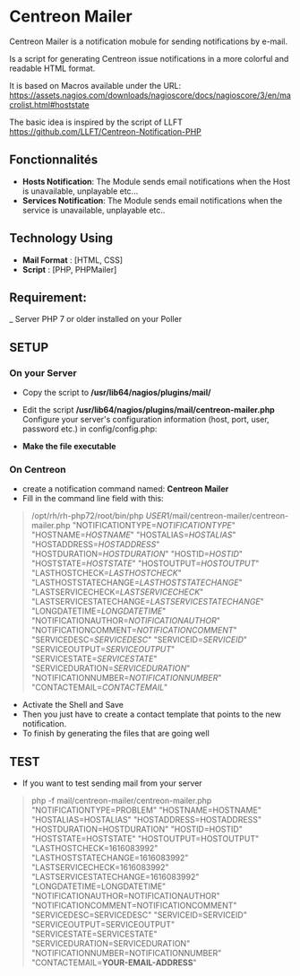 # Centreon Mailer

Centreon Mailer is a notification mobule for sending notifications by e-mail.

Is a script for generating Centreon issue notifications in a more colorful and readable HTML format.

It is based on Macros available under the URL: https://assets.nagios.com/downloads/nagioscore/docs/nagioscore/3/en/macrolist.html#hoststate

The basic idea is inspired by the script of LLFT https://github.com/LLFT/Centreon-Notification-PHP

## Fonctionnalités

- **Hosts Notification**: The Module sends email notifications when the Host is unavailable, unplayable etc...
- **Services Notification**: The Module sends email notifications when the service is unavailable, unplayable etc..

## Technology Using

- **Mail Format** : [HTML, CSS]
- **Script** : [PHP, PHPMailer]


## Requirement:
_ Server PHP 7 or older installed on your Poller

## SETUP

### On your Server 
 
* Copy the script to __/usr/lib64/nagios/plugins/mail/__

* Edit the script __/usr/lib64/nagios/plugins/mail/centreon-mailer.php__ Configure your server's configuration information (host, port, user, password etc.) in config/config.php: 
      
* __Make the file executable__


### On Centreon 
 
* create a notification command named: __Centreon Mailer__
* Fill in the command line field with this: 
> /opt/rh/rh-php72/root/bin/php $USER1$/mail/centreon-mailer/centreon-mailer.php "NOTIFICATIONTYPE=$NOTIFICATIONTYPE$" "HOSTNAME=$HOSTNAME$" "HOSTALIAS=$HOSTALIAS$" "HOSTADDRESS=$HOSTADDRESS$" "HOSTDURATION=$HOSTDURATION$" "HOSTID=$HOSTID$" "HOSTSTATE=$HOSTSTATE$" "HOSTOUTPUT=$HOSTOUTPUT$" "LASTHOSTCHECK=$LASTHOSTCHECK$" "LASTHOSTSTATECHANGE=$LASTHOSTSTATECHANGE$" "LASTSERVICECHECK=$LASTSERVICECHECK$" "LASTSERVICESTATECHANGE=$LASTSERVICESTATECHANGE$" "LONGDATETIME=$LONGDATETIME$" "NOTIFICATIONAUTHOR=$NOTIFICATIONAUTHOR$" "NOTIFICATIONCOMMENT=$NOTIFICATIONCOMMENT$" "SERVICEDESC=$SERVICEDESC$" "SERVICEID=$SERVICEID$" "SERVICEOUTPUT=$SERVICEOUTPUT$" "SERVICESTATE=$SERVICESTATE$" "SERVICEDURATION=$SERVICEDURATION$" "NOTIFICATIONNUMBER=$NOTIFICATIONNUMBER$" "CONTACTEMAIL=$CONTACTEMAIL$"

* Activate the Shell and Save
* Then you just have to create a contact template that points to the new notification.
* To finish by generating the files that are going well

## TEST

* If you want to test sending mail from your server

>  php -f mail/centreon-mailer/centreon-mailer.php "NOTIFICATIONTYPE=PROBLEM" "HOSTNAME=HOSTNAME" "HOSTALIAS=HOSTALIAS" "HOSTADDRESS=HOSTADDRESS" "HOSTDURATION=HOSTDURATION" "HOSTID=HOSTID" "HOSTSTATE=HOSTSTATE" "HOSTOUTPUT=HOSTOUTPUT" "LASTHOSTCHECK=1616083992" "LASTHOSTSTATECHANGE=1616083992" "LASTSERVICECHECK=1616083992" "LASTSERVICESTATECHANGE=1616083992" "LONGDATETIME=LONGDATETIME" "NOTIFICATIONAUTHOR=NOTIFICATIONAUTHOR" "NOTIFICATIONCOMMENT=NOTIFICATIONCOMMENT" "SERVICEDESC=SERVICEDESC" "SERVICEID=SERVICEID" "SERVICEOUTPUT=SERVICEOUTPUT" "SERVICESTATE=SERVICESTATE" "SERVICEDURATION=SERVICEDURATION" "NOTIFICATIONNUMBER=NOTIFICATIONNUMBER" "CONTACTEMAIL=__YOUR-EMAIL-ADDRESS__"

